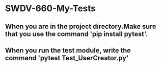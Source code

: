 # SWDV-660-My-Tests
## When you are in the project directory.Make sure that you use the command 'pip install pytest'. 
## When you run the test module, write the command 'pytest Test_UserCreator.py'
